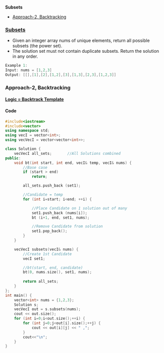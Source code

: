 **Subsets**
- [Approach-2, Backtracking](#bt)

### [Subsets](https://leetcode.com/problems/subsets/description/)
- Given an integer array nums of unique elements, return all possible subsets (the power set).
- The solution set must not contain duplicate subsets. Return the solution in any order.
```c
Example 1:
Input: nums = [1,2,3]
Output: [[],[1],[2],[1,2],[3],[1,3],[2,3],[1,2,3]]
```

### Approach-2, Backtracking
#### [Logic = Backtrack Template](/DS_Questions/Algorithms/Backtracking#tem)
#### Code
```cpp
#include<iostream>
#include<vector>
using namespace std;
using vecI = vector<int>;
using vecVecI = vector<vector<int>>;

class Solution {
    vecVecI all_sets;       //All Solutions combined
public:
    void bt(int start, int end, vecI& temp, vecI& nums) {
        //Base case
        if (start > end)
            return;

        all_sets.push_back (set1);

        //Candidate = temp
        for (int i=start; i<end; ++i) {

            //Place Candidate on 1 solution out of many
            set1.push_back (nums[i]);
            bt (i+1, end, set1, nums);

            //Remove Candidate from solution
            set1.pop_back();
        }
    }

    vecVecI subsets(vecI& nums) {
        //Create 1st Candidate
        vecI set1;

        //bt(start, end, candidate)
        bt(0, nums.size(), set1, nums);
        
        return all_sets;
    }
};
int main() {
    vector<int> nums = {1,2,3};
    Solution s;
    vecVecI out = s.subsets(nums);
    cout << out.size();
    for (int i=0;i<out.size();++i) {
        for (int j=0;j<out[i].size();++j) {
            cout << out[i][j] << " ,";
        }
        cout<<"\n";
    }
}
```
